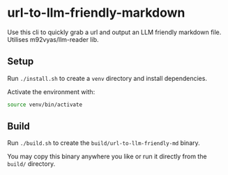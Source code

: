 # url-to-llm-friendly-markdown
Use this cli to quickly grab a url and output an LLM friendly markdown file. Utilises m92vyas/llm-reader lib.

## Setup
Run `./install.sh` to create a `venv` directory and install dependencies.

Activate the environment with:

```bash
source venv/bin/activate
```

## Build
Run `./build.sh` to create the `build/url-to-llm-friendly-md` binary.

You may copy this binary anywhere you like or run it directly from the `build/` directory.

